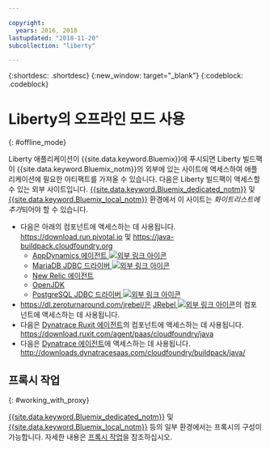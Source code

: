 ```yaml
---

copyright:
  years: 2016, 2018
lastupdated: "2018-11-20"
subcollection: "liberty"

---
```


{:shortdesc: .shortdesc}
{:new_window: target="_blank"}
{:codeblock: .codeblock}


# Liberty의 오프라인 모드 사용
{: #offline_mode}

Liberty 애플리케이션이 {{site.data.keyword.Bluemix}}에 푸시되면 Liberty 빌드팩이 {{site.data.keyword.Bluemix_notm}}의 외부에 있는 사이트에 액세스하여
애플리케이션에 필요한 아티팩트를 가져올 수 있습니다.  다음은 Liberty 빌드팩이 액세스할 수 있는 외부 사이트입니다.  [{{site.data.keyword.Bluemix_dedicated_notm}}](/docs/dedicated/index.html#dedicated) 및
[{{site.data.keyword.Bluemix_local_notm}}](/docs/local/index.html#local) 환경에서 이 사이트는 *화이트리스트에 추가*되어야 할 수 있습니다.

* 다음은 아래의 컴포넌트에 액세스하는 데 사용됩니다. https://download.run.pivotal.io 및 https://java-buildpack.cloudfoundry.org
  * [AppDynamics 에이전트 ![외부 링크 아이콘](../../icons/launch-glyph.svg "외부 링크 아이콘")](https://www.appdynamics.com/)
  * [MariaDB JDBC 드라이버 ![외부 링크 아이콘](../../icons/launch-glyph.svg "외부 링크 아이콘")](https://mariadb.com/)
  * [New Relic 에이전트](/docs/runtimes/liberty/monitoring/newRelic.html)
  * [OpenJDK ](/docs/runtimes/liberty/customizingJRE.html#OpenJDK)
  * [PostgreSQL JDBC 드라이버 ![외부 링크 아이콘](../../icons/launch-glyph.svg "외부 링크 아이콘")](https://www.postgresql.org)
* https://dl.zeroturnaround.com/jrebel/은 [JRebel ![외부 링크 아이콘](../../icons/launch-glyph.svg "외부 링크 아이콘")](https://zeroturnaround.com/software/jrebel/)의 컴포넌트에 액세스하는 데 사용됩니다.
* 다음은 [Dynatrace Ruxit 에이전트](dynatrace.html)의 컴포넌트에 액세스하는 데 사용됩니다. https://download.ruxit.com/agent/paas/cloudfoundry/java
* 다음은 [Dynatrace 에이전트](dynatrace.html)에 액세스하는 데 사용됩니다. http://downloads.dynatracesaas.com/cloudfoundry/buildpack/java/

## 프록시 작업
{: #working_with_proxy}

[{{site.data.keyword.Bluemix_dedicated_notm}}](/docs/dedicated/index.html#dedicated) 및
[{{site.data.keyword.Bluemix_local_notm}}](/docs/local/index.html#local) 등의 일부 환경에서는 프록시의 구성이 가능합니다. 자세한 내용은
[프록시 작업](/docs/runtimes-common/workingWithProxy.html)을 참조하십시오.
